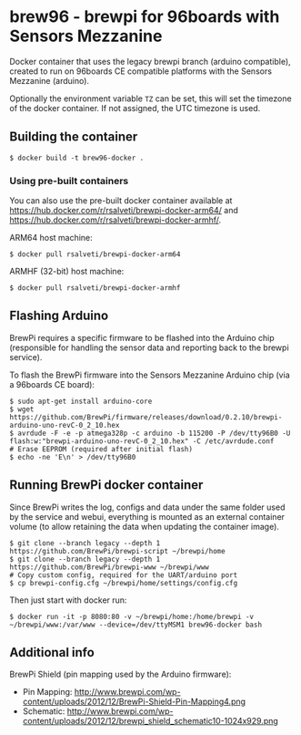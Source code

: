 # brew96 - brewpi for 96boards with Sensors Mezzanine

Docker container that uses the legacy brewpi branch (arduino compatible), created to run on 96boards CE compatible platforms with the Sensors Mezzanine (arduino).

Optionally the environment variable `TZ` can be set, this will set the timezone of the docker container. If not assigned, the UTC timezone is used.

## Building the container

`$ docker build -t brew96-docker .`

### Using pre-built containers

You can also use the pre-built docker container available at https://hub.docker.com/r/rsalveti/brewpi-docker-arm64/ and https://hub.docker.com/r/rsalveti/brewpi-docker-armhf/.

ARM64 host machine:

`$ docker pull rsalveti/brewpi-docker-arm64`

ARMHF (32-bit) host machine:

`$ docker pull rsalveti/brewpi-docker-armhf`

## Flashing Arduino

BrewPi requires a specific firmware to be flashed into the Arduino chip (responsible for handling the sensor data and reporting back to the brewpi service).

To flash the BrewPi firmware into the Sensors Mezzanine Arduino chip (via a 96boards CE board):

```
$ sudo apt-get install arduino-core
$ wget https://github.com/BrewPi/firmware/releases/download/0.2.10/brewpi-arduino-uno-revC-0_2_10.hex
$ avrdude -F -e -p atmega328p -c arduino -b 115200 -P /dev/tty96B0 -U flash:w:"brewpi-arduino-uno-revC-0_2_10.hex" -C /etc/avrdude.conf
# Erase EEPROM (required after initial flash)
$ echo -ne 'E\n' > /dev/tty96B0
```

## Running BrewPi docker container

Since BrewPi writes the log, configs and data under the same folder used by the service and webui, everything is mounted as an external container volume (to allow retaining the data when updating the container image).

```
$ git clone --branch legacy --depth 1 https://github.com/BrewPi/brewpi-script ~/brewpi/home
$ git clone --branch legacy --depth 1 https://github.com/BrewPi/brewpi-www ~/brewpi/www
# Copy custom config, required for the UART/arduino port
$ cp brewpi-config.cfg ~/brewpi/home/settings/config.cfg
```

Then just start with docker run:

`$ docker run -it -p 8080:80 -v ~/brewpi/home:/home/brewpi -v ~/brewpi/www:/var/www --device=/dev/ttyMSM1 brew96-docker bash`

## Additional info

BrewPi Shield (pin mapping used by the Arduino firmware):

- Pin Mapping: http://www.brewpi.com/wp-content/uploads/2012/12/BrewPi-Shield-Pin-Mapping4.png
- Schematic: http://www.brewpi.com/wp-content/uploads/2012/12/brewpi_shield_schematic10-1024x929.png
